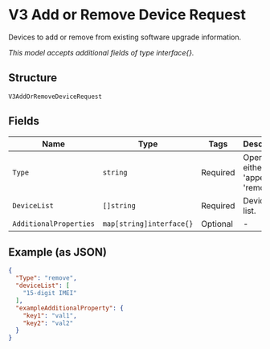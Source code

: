 
# V3 Add or Remove Device Request

Devices to add or remove from existing software upgrade information.

*This model accepts additional fields of type interface{}.*

## Structure

`V3AddOrRemoveDeviceRequest`

## Fields

| Name | Type | Tags | Description |
|  --- | --- | --- | --- |
| `Type` | `string` | Required | Operation either 'append' or 'remove' |
| `DeviceList` | `[]string` | Required | Device IMEI list. |
| `AdditionalProperties` | `map[string]interface{}` | Optional | - |

## Example (as JSON)

```json
{
  "Type": "remove",
  "deviceList": [
    "15-digit IMEI"
  ],
  "exampleAdditionalProperty": {
    "key1": "val1",
    "key2": "val2"
  }
}
```


